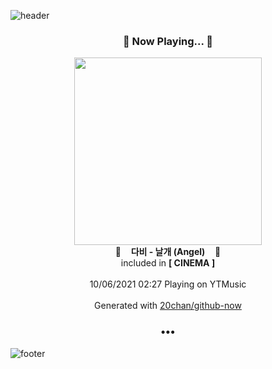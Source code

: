 ![header](https://capsule-render.vercel.app/api?type=wave&height=170&section=header&text=Hi.%20I'm%20SHIFT&fontColor=090707&fontAlignX=45&fontAlignY=65&fontSize=100)

<h3 align="center">🎵 Now Playing... 🎵</h3>
<p align="center">
  <a href="https://music.youtube.com/watch?v=n-bNGf6DjfE">
    <img width="300" src="https://lh3.googleusercontent.com/dIyUM7JgWri6cCyhDnGKsqysmn27eg8BqySpUwkGTWGIwlzmwV8MP3u8pAIF9y0wGhj-JbfgHPLAyDk">
  </a>
  <br>
  🎵&nbsp&nbsp&nbsp <b>다비 - 날개 (Angel)</b> &nbsp&nbsp&nbsp🎵
  <br>
  included in <b>[ CINEMA ]</b>
  
  <br />
  <br />
  10/06/2021 02:27 Playing on YTMusic
  <br />
  <br />
  Generated with <a href="https://github.com/20chan/github-now">20chan/github-now</a>
</p>

<h3 align="center">•••</h3>

![footer](https://capsule-render.vercel.app/api?type=wave&height=150&section=footer)
